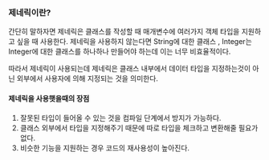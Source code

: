 ### **제네릭이란?**

간단히 말하자면 제네릭은 클래스를 작성할 때 매개변수에 여러가지 객체 타입을 지원하고 싶을 때 사용한다. 제네릭을 사용하지 않는다면 String에 대한 클래스 , Integer는 Integer에 대한 클래스를 하나하나 만들어야 하는데 이는 너무 비효율적이다.

따라서 제네릭이 사용되는데 제네릭은 클래스 내부에서 데이터 타입을 지정하는것이 아닌 외부에서 사용자에 의해 지정되는 것을 의미한다. 

#### **제네릭을 사용햇을때의 장점**

1. 잘못된 타입이 들어올 수 있는 것을 컴파일 단계에서 방지가 가능하다.
2. 클래스 외부에서 타입을 지정해주기 때문에 따로 타입을 체크하고 변환해줄 필요가 없다.
3. 비슷한 기능을 지원하는 경우 코드의 재사용성이 높아진다.